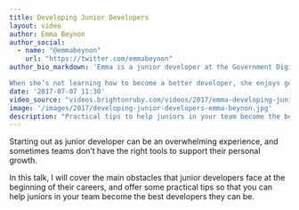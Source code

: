 ```yaml
---
title: Developing Junior Developers
layout: video
author: Emma Beynon
author_social:
  - name: "@emmabeynon"
    url: "https://twitter.com/emmabeynon"
author_bio_markdown: 'Emma is a junior developer at the Government Digital Service in London, helping make government better for users. A former marketer, she quit her job in late 2015 to undertake a 4-month intensive coding bootcamp. Having successfully landed her first junior position at GDS in early 2016, she has been trying to navigate the developer career path ever since.

When she’s not learning how to become a better developer, she enjoys going to gigs, eating burritos and travelling.'
date: '2017-07-07 11:30'
video_source: "videos.brightonruby.com/videos/2017/emma-developing-junior-developers.mp4"
image: '/images/2017/developing-junior-developers-emma-beynon.jpg'
description: "Practical tips to help juniors in your team become the best developers they can be."
---
```


Starting out as junior developer can be an overwhelming experience, and sometimes teams don’t have the right tools to support their personal growth.

In this talk, I will cover the main obstacles that junior developers face at the beginning of their careers, and offer some practical tips so that you can help juniors in your team become the best developers they can be.
